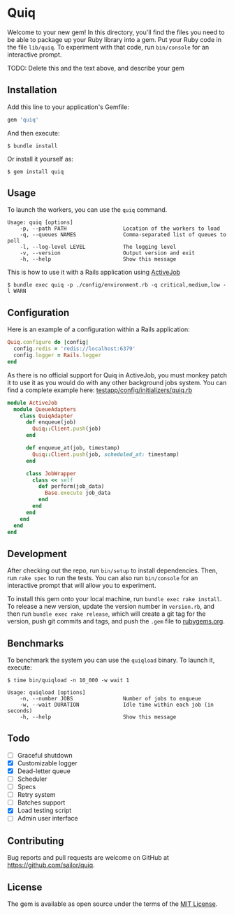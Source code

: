 # Quiq

Welcome to your new gem! In this directory, you'll find the files you need to be able to package up your Ruby library into a gem. Put your Ruby code in the file `lib/quiq`. To experiment with that code, run `bin/console` for an interactive prompt.

TODO: Delete this and the text above, and describe your gem

## Installation

Add this line to your application's Gemfile:

```ruby
gem 'quiq'
```

And then execute:

    $ bundle install

Or install it yourself as:

    $ gem install quiq

## Usage

To launch the workers, you can use the `quiq` command.

```
Usage: quiq [options]
    -p, --path PATH                  Location of the workers to load
    -q, --queues NAMES               Comma-separated list of queues to poll
    -l, --log-level LEVEL            The logging level
    -v, --version                    Output version and exit
    -h, --help                       Show this message
```

This is how to use it with a Rails application using [ActiveJob](https://guides.rubyonrails.org/active_job_basics.html)

    $ bundle exec quiq -p ./config/environment.rb -q critical,medium,low -l WARN

## Configuration

Here is an example of a configuration within a Rails application:

```ruby
Quiq.configure do |config|
  config.redis = 'redis://localhost:6379'
  config.logger = Rails.logger
end
```

As there is no official support for Quiq in ActiveJob, you must monkey patch it to use it as you would do with any other background jobs system. You can find a complete example here: [testapp/config/initializers/quiq.rb](https://github.com/sailor/quiq/blob/master/testapp/config/initializers/quiq.rb)

```ruby
module ActiveJob
  module QueueAdapters
    class QuiqAdapter
      def enqueue(job)
        Quiq::Client.push(job)
      end

      def enqueue_at(job, timestamp)
        Quiq::Client.push(job, scheduled_at: timestamp)
      end

      class JobWrapper
        class << self
          def perform(job_data)
            Base.execute job_data
          end
        end
      end
    end
  end
end
```

## Development

After checking out the repo, run `bin/setup` to install dependencies. Then, run `rake spec` to run the tests. You can also run `bin/console` for an interactive prompt that will allow you to experiment.

To install this gem onto your local machine, run `bundle exec rake install`. To release a new version, update the version number in `version.rb`, and then run `bundle exec rake release`, which will create a git tag for the version, push git commits and tags, and push the `.gem` file to [rubygems.org](https://rubygems.org).

## Benchmarks

To benchmark the system you can use the `quiqload` binary. To launch it, execute:

    $ time bin/quiqload -n 10_000 -w wait 1

```
Usage: quiqload [options]
    -n, --number JOBS                Number of jobs to enqueue
    -w, --wait DURATION              Idle time within each job (in seconds)
    -h, --help                       Show this message
```

## Todo

- [ ] Graceful shutdown
- [x] Customizable logger
- [x] Dead-letter queue
- [ ] Scheduler
- [ ] Specs
- [ ] Retry system
- [ ] Batches support
- [x] Load testing script
- [ ] Admin user interface

## Contributing

Bug reports and pull requests are welcome on GitHub at https://github.com/sailor/quiq.

## License

The gem is available as open source under the terms of the [MIT License](https://opensource.org/licenses/MIT).
